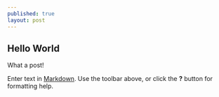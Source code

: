 ```yaml
---
published: true
layout: post
---
```

## Hello World

What a post!

Enter text in [Markdown](http://daringfireball.net/projects/markdown/). Use the toolbar above, or click the **?** button for formatting help.
